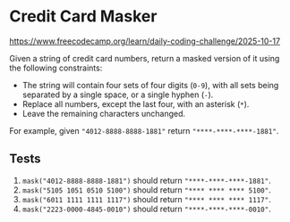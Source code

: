 # Credit Card Masker

https://www.freecodecamp.org/learn/daily-coding-challenge/2025-10-17

Given a string of credit card numbers, return a masked version of it using the following constraints:

- The string will contain four sets of four digits (`0-9`), with all sets being separated by a single space, or a single hyphen (`-`).
- Replace all numbers, except the last four, with an asterisk (`*`).
- Leave the remaining characters unchanged.

For example, given `"4012-8888-8888-1881"` return `"****-****-****-1881"`.

## Tests

1. `mask("4012-8888-8888-1881")` should return `"****-****-****-1881"`.
1. `mask("5105 1051 0510 5100")` should return `"**** **** **** 5100"`.
1. `mask("6011 1111 1111 1117")` should return `"**** **** **** 1117"`.
1. `mask("2223-0000-4845-0010")` should return `"****-****-****-0010"`.
